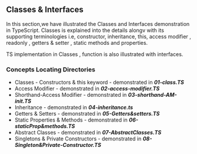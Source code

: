 ## Classes & Interfaces

In this section,we have illustrated the Classes and Interfaces demonstration in TypeScript.
Classes is explained into the details alongv with its supporting terminologies i.e,
constructor, inheritance, this, access modifier , readonly , getters & setter , static methods and properties. 

TS implementation in Classes , function is also illustrated with interfaces.

### Concepts Locating Directories

* Classes - Constructors & this keyword - demonstrated in ***01-class.TS***
* Access Modifier - demonstrated in ***02-access-modifier.TS***
* Shorthand-Access Modifier - demonstrated in ***03-shorthand-AM-init.TS***
* Inheritance - demonstrated in ***04-inheritance.ts***
* Getters & Setters  - demonstrated in ***05-Getters&setters.TS***
* Static Properties & Methods - demonstrated in ***06-staticProp&methods.TS***
* Abstract Classes - demonstrated in ***07-AbstractClasses.TS***
* Singletons & Private Constructors - demonstrated in ***08-Singleton&Private-Constructor.TS***